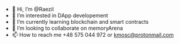 - 👋 Hi, I’m @Raezil
- 👀 I’m interested in DApp developement
- 🌱 I’m currently learning blockchain and smart contracts
- 💞️ I’m looking to collaborate on memoryArena
- 📫 How to reach me +48 575 044 972 or kmosc@protonmail.com

<!---
Raezil/Raezil is a ✨ special ✨ repository because its `README.md` (this file) appears on your GitHub profile.
You can click the Preview link to take a look at your changes.
--->
